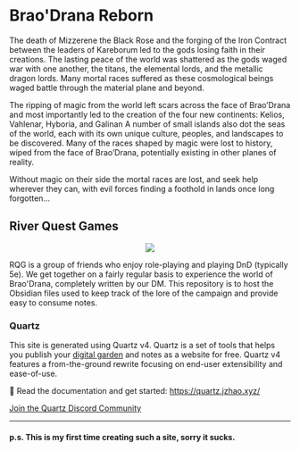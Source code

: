 # Brao'Drana Reborn
The death of Mizzerene the Black Rose and the forging of the Iron Contract between the leaders of Kareborum led to the gods losing faith in their creations. The lasting peace of the world was shattered as the gods waged war with one another, the titans, the elemental lords, and the metallic dragon lords. Many mortal races suffered as these cosmological beings waged battle through the material plane and beyond.

The ripping of magic from the world left scars across the face of Brao’Drana and most importantly led to the creation of the four new continents: Kelios, Vahlenar, Hyboria, and Galinan A number of small islands also dot the seas of the world, each with its own unique culture, peoples, and landscapes to be discovered. Many of the races shaped by magic were lost to history, wiped from the face of Brao’Drana, potentially existing in other planes of reality.

Without magic on their side the mortal races are lost, and seek help wherever they can, with evil forces finding a foothold in lands once long forgotten…

## River Quest Games
<p align="center">
    <img src="https://github.com/ssbanerjee/RQG-Notes/tree/v4/images/RQG_logo.png" />
</p>
RQG is a group of friends who enjoy role-playing and playing DnD (typically 5e).
We get together on a fairly regular basis to experience the world of Brao'Drana, completely written by our DM. This repository is to host the Obsidian files used to keep track of the lore of the campaign and provide easy to consume notes.

### Quartz
This site is generated using Quartz v4. Quartz is a set of tools that helps you publish your [digital garden](https://jzhao.xyz/posts/networked-thought) and notes as a website for free. Quartz v4 features a from-the-ground rewrite focusing on end-user extensibility and ease-of-use.

🔗 Read the documentation and get started: https://quartz.jzhao.xyz/

[Join the Quartz Discord Community](https://discord.gg/cRFFHYye7t)

---
#### p.s. This is my first time creating such a site, sorry it sucks.